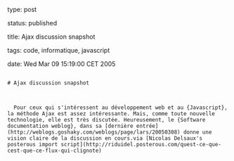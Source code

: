 type: post
status: published
title: Ajax discussion snapshot
tags: code, informatique, javascript
date: Wed Mar 09 15:19:00 CET 2005
~~~~~~
# Ajax discussion snapshot

  Pour ceux qui s'intéressent au développement web et au {Javascript}, la méthode Ajax est assez intéressante. Mais, comme toute nouvelle technologie, elle est très discutée. Heureusement, le {Software documentation weblog}, dans sa [dernière entrée](http://weblogs.goshaky.com/weblogs/page/lars/20050308) donne une vision claire de la discussion en cours.via [Nicolas Delsaux's posterous import script](http://riduidel.posterous.com/quest-ce-que-cest-que-ce-flux-qui-clignote)